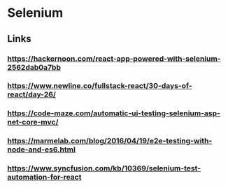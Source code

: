# Selenium
## Links
### https://hackernoon.com/react-app-powered-with-selenium-2562dab0a7bb
### https://www.newline.co/fullstack-react/30-days-of-react/day-26/
### https://code-maze.com/automatic-ui-testing-selenium-asp-net-core-mvc/
### https://marmelab.com/blog/2016/04/19/e2e-testing-with-node-and-es6.html
### https://www.syncfusion.com/kb/10369/selenium-test-automation-for-react
